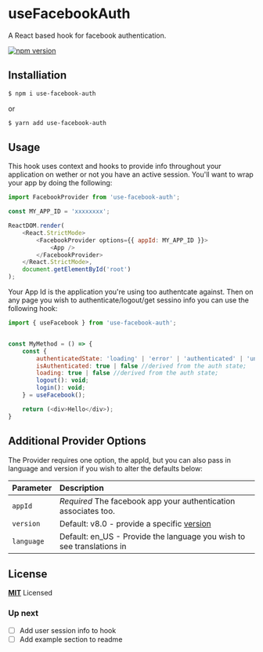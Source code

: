 # useFacebookAuth

A React based hook for facebook authentication.

[![npm version](https://badge.fury.io/js/use-facebook-auth.svg)](https://badge.fury.io/js/use-facebook-auth)

## Installiation

```bash
$ npm i use-facebook-auth
```

or

```bash
$ yarn add use-facebook-auth
```

## Usage

This hook uses context and hooks to provide info throughout your application on wether or not you have an active session. You'll want to wrap your app by doing the following:

```js
import FacebookProvider from 'use-facebook-auth';

const MY_APP_ID = 'xxxxxxxx';

ReactDOM.render(
	<React.StrictMode>
		<FacebookProvider options={{ appId: MY_APP_ID }}>
			<App />
		</FacebookProvider>
	</React.StrictMode>,
	document.getElementById('root')
);
```

Your App Id is the application you're using too authentcate against. Then on any page you wish to authenticate/logout/get sessino info you can use the following hook:

```js
import { useFacebook } from 'use-facebook-auth';


const MyMethod = () => {
	const {
		authenticatedState: 'loading' | 'error' | 'authenticated' | 'unauthenticated';
		isAuthenticated: true | false //derived from the auth state;
		loading: true | false //derived from the auth state;
		logout(): void;
		login(): void;
	} = useFacebook();

	return (<div>Hello</div>);
}
```

## Additional Provider Options

The Provider requires one option, the appId, but you can also pass in language and version if you wish to alter the defaults below:

| Parameter  | Description                                                                                             |
| :--------- | :------------------------------------------------------------------------------------------------------ |
| `appId`    | _Required_ The facebook app your authentication associates too.                                         |
| `version`  | Default: v8.0 - provide a specific [version](https://developers.facebook.com/docs/graph-api/changelog/) |
| `language` | Default: en_US - Provide the language you wish to see translations in                                   |

## License

**[MIT](LICENSE)** Licensed

### Up next

- [ ] Add user session info to hook
- [ ] Add example section to readme
